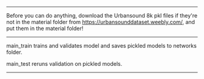 ---------------------------------------

Before you can do anything, download the Urbansound 8k pkl files if they're not in the material folder from https://urbansounddataset.weebly.com/, and put them in the material folder!

---------------------------------------

main_train trains and validates model and saves pickled models to networks folder. 

main_test reruns validation on pickled models.

---------------------------------------